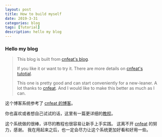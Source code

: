 ```yaml
---
layout: post
title: How to build myself
date: 2019-3-31
categories: blog
tags: [Tutorial]
description: hello my blog
---
```


### Hello my blog

> This blog is built from [cnfeat's blog](https://github.com/cnfeat/blog.io).
>
> If you like it or want to try it.
> There are more details on [cnfeat's tutotial](https://www.cnfeat.com/blog/2014/05/11/how-to-build-a-blog).
>
> This one is pretty good and can start conveniently for a new-leaner.
> A lot thanks to [cnfeat](www.cnfeat.com).
> And I would like to make this better as much as I can.

这个博客系统参考了 [cnfeat 的博客](https://github.com/cnfeat/blog.io)。

你也喜欢或者想自己试试的话，这里有一篇更详细的[教程](https://www.cnfeat.com/blog/2014/05/11/how-to-build-a-)。

这个系统做的很棒，详尽的教程也很容易让新手上手实践。
这离不开 [cnfeat](www.confeat.com) 的努力，感谢。
我在用起来之后，也一定会尽力让这个系统更加好看和好用一些。
